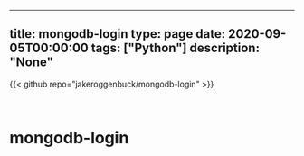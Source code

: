 
---
title: mongodb-login
type: page
date: 2020-09-05T00:00:00
tags: ["Python"]
description: "None"
---

{{< github repo="jakeroggenbuck/mongodb-login" >}}

<br>

# mongodb-login
